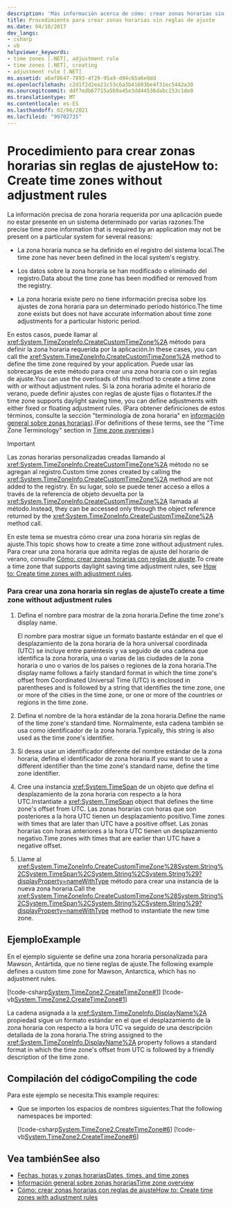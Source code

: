 ```yaml
---
description: 'Más información acerca de cómo: crear zonas horarias sin reglas de ajuste'
title: Procedimiento para crear zonas horarias sin reglas de ajuste
ms.date: 04/10/2017
dev_langs:
- csharp
- vb
helpviewer_keywords:
- time zones [.NET], adjustment rule
- time zones [.NET], creating
- adjustment rule [.NET]
ms.assetid: a6af8647-7893-4f29-95a9-d94c65a6e8dd
ms.openlocfilehash: c2d1f2d2ea21c53c6a3b41603be4f31ec5442a30
ms.sourcegitcommit: ddf7edb67715a5b9a45e3dd44536dabc153c1de0
ms.translationtype: MT
ms.contentlocale: es-ES
ms.lasthandoff: 02/06/2021
ms.locfileid: "99702735"
---
```

# <a name="how-to-create-time-zones-without-adjustment-rules"></a><span data-ttu-id="5c465-103">Procedimiento para crear zonas horarias sin reglas de ajuste</span><span class="sxs-lookup"><span data-stu-id="5c465-103">How to: Create time zones without adjustment rules</span></span>

<span data-ttu-id="5c465-104">La información precisa de zona horaria requerida por una aplicación puede no estar presente en un sistema determinado por varias razones:</span><span class="sxs-lookup"><span data-stu-id="5c465-104">The precise time zone information that is required by an application may not be present on a particular system for several reasons:</span></span>

- <span data-ttu-id="5c465-105">La zona horaria nunca se ha definido en el registro del sistema local.</span><span class="sxs-lookup"><span data-stu-id="5c465-105">The time zone has never been defined in the local system's registry.</span></span>

- <span data-ttu-id="5c465-106">Los datos sobre la zona horaria se han modificado o eliminado del registro.</span><span class="sxs-lookup"><span data-stu-id="5c465-106">Data about the time zone has been modified or removed from the registry.</span></span>

- <span data-ttu-id="5c465-107">La zona horaria existe pero no tiene información precisa sobre los ajustes de zona horaria para un determinado período histórico.</span><span class="sxs-lookup"><span data-stu-id="5c465-107">The time zone exists but does not have accurate information about time zone adjustments for a particular historic period.</span></span>

<span data-ttu-id="5c465-108">En estos casos, puede llamar al <xref:System.TimeZoneInfo.CreateCustomTimeZone%2A> método para definir la zona horaria requerida por la aplicación.</span><span class="sxs-lookup"><span data-stu-id="5c465-108">In these cases, you can call the <xref:System.TimeZoneInfo.CreateCustomTimeZone%2A> method to define the time zone required by your application.</span></span> <span data-ttu-id="5c465-109">Puede usar las sobrecargas de este método para crear una zona horaria con o sin reglas de ajuste.</span><span class="sxs-lookup"><span data-stu-id="5c465-109">You can use the overloads of this method to create a time zone with or without adjustment rules.</span></span> <span data-ttu-id="5c465-110">Si la zona horaria admite el horario de verano, puede definir ajustes con reglas de ajuste fijas o flotantes.</span><span class="sxs-lookup"><span data-stu-id="5c465-110">If the time zone supports daylight saving time, you can define adjustments with either fixed or floating adjustment rules.</span></span> <span data-ttu-id="5c465-111">(Para obtener definiciones de estos términos, consulte la sección "terminología de zona horaria" en [información general sobre zonas horarias](time-zone-overview.md)).</span><span class="sxs-lookup"><span data-stu-id="5c465-111">(For definitions of these terms, see the "Time Zone Terminology" section in [Time zone overview](time-zone-overview.md).)</span></span>

> [!IMPORTANT]
> <span data-ttu-id="5c465-112">Las zonas horarias personalizadas creadas llamando al <xref:System.TimeZoneInfo.CreateCustomTimeZone%2A> método no se agregan al registro.</span><span class="sxs-lookup"><span data-stu-id="5c465-112">Custom time zones created by calling the <xref:System.TimeZoneInfo.CreateCustomTimeZone%2A> method are not added to the registry.</span></span> <span data-ttu-id="5c465-113">En su lugar, solo se puede tener acceso a ellos a través de la referencia de objeto devuelta por la <xref:System.TimeZoneInfo.CreateCustomTimeZone%2A> llamada al método.</span><span class="sxs-lookup"><span data-stu-id="5c465-113">Instead, they can be accessed only through the object reference returned by the <xref:System.TimeZoneInfo.CreateCustomTimeZone%2A> method call.</span></span>

<span data-ttu-id="5c465-114">En este tema se muestra cómo crear una zona horaria sin reglas de ajuste.</span><span class="sxs-lookup"><span data-stu-id="5c465-114">This topic shows how to create a time zone without adjustment rules.</span></span> <span data-ttu-id="5c465-115">Para crear una zona horaria que admita reglas de ajuste del horario de verano, consulte [Cómo: crear zonas horarias con reglas de ajuste](create-time-zones-with-adjustment-rules.md).</span><span class="sxs-lookup"><span data-stu-id="5c465-115">To create a time zone that supports daylight saving time adjustment rules, see [How to: Create time zones with adjustment rules](create-time-zones-with-adjustment-rules.md).</span></span>

### <a name="to-create-a-time-zone-without-adjustment-rules"></a><span data-ttu-id="5c465-116">Para crear una zona horaria sin reglas de ajuste</span><span class="sxs-lookup"><span data-stu-id="5c465-116">To create a time zone without adjustment rules</span></span>

1. <span data-ttu-id="5c465-117">Defina el nombre para mostrar de la zona horaria.</span><span class="sxs-lookup"><span data-stu-id="5c465-117">Define the time zone's display name.</span></span>

   <span data-ttu-id="5c465-118">El nombre para mostrar sigue un formato bastante estándar en el que el desplazamiento de la zona horaria de la hora universal coordinada (UTC) se incluye entre paréntesis y va seguido de una cadena que identifica la zona horaria, una o varias de las ciudades de la zona horaria o uno o varios de los países o regiones de la zona horaria.</span><span class="sxs-lookup"><span data-stu-id="5c465-118">The display name follows a fairly standard format in which the time zone's offset from Coordinated Universal Time (UTC) is enclosed in parentheses and is followed by a string that identifies the time zone, one or more of the cities in the time zone, or one or more of the countries or regions in the time zone.</span></span>

2. <span data-ttu-id="5c465-119">Defina el nombre de la hora estándar de la zona horaria.</span><span class="sxs-lookup"><span data-stu-id="5c465-119">Define the name of the time zone's standard time.</span></span> <span data-ttu-id="5c465-120">Normalmente, esta cadena también se usa como identificador de la zona horaria.</span><span class="sxs-lookup"><span data-stu-id="5c465-120">Typically, this string is also used as the time zone's identifier.</span></span>

3. <span data-ttu-id="5c465-121">Si desea usar un identificador diferente del nombre estándar de la zona horaria, defina el identificador de zona horaria.</span><span class="sxs-lookup"><span data-stu-id="5c465-121">If you want to use a different identifier than the time zone's standard name, define the time zone identifier.</span></span>

4. <span data-ttu-id="5c465-122">Cree una instancia <xref:System.TimeSpan> de un objeto que defina el desplazamiento de la zona horaria con respecto a la hora UTC.</span><span class="sxs-lookup"><span data-stu-id="5c465-122">Instantiate a <xref:System.TimeSpan> object that defines the time zone's offset from UTC.</span></span> <span data-ttu-id="5c465-123">Las zonas horarias con horas que son posteriores a la hora UTC tienen un desplazamiento positivo.</span><span class="sxs-lookup"><span data-stu-id="5c465-123">Time zones with times that are later than UTC have a positive offset.</span></span> <span data-ttu-id="5c465-124">Las zonas horarias con horas anteriores a la hora UTC tienen un desplazamiento negativo.</span><span class="sxs-lookup"><span data-stu-id="5c465-124">Time zones with times that are earlier than UTC have a negative offset.</span></span>

5. <span data-ttu-id="5c465-125">Llame al <xref:System.TimeZoneInfo.CreateCustomTimeZone%28System.String%2CSystem.TimeSpan%2CSystem.String%2CSystem.String%29?displayProperty=nameWithType> método para crear una instancia de la nueva zona horaria.</span><span class="sxs-lookup"><span data-stu-id="5c465-125">Call the <xref:System.TimeZoneInfo.CreateCustomTimeZone%28System.String%2CSystem.TimeSpan%2CSystem.String%2CSystem.String%29?displayProperty=nameWithType> method to instantiate the new time zone.</span></span>

## <a name="example"></a><span data-ttu-id="5c465-126">Ejemplo</span><span class="sxs-lookup"><span data-stu-id="5c465-126">Example</span></span>

<span data-ttu-id="5c465-127">En el ejemplo siguiente se define una zona horaria personalizada para Mawson, Antártida, que no tiene reglas de ajuste.</span><span class="sxs-lookup"><span data-stu-id="5c465-127">The following example defines a custom time zone for Mawson, Antarctica, which has no adjustment rules.</span></span>

[!code-csharp[System.TimeZone2.CreateTimeZone#1](../../../samples/snippets/csharp/VS_Snippets_CLR_System/system.TimeZone2.CreateTimeZone/cs/System.TimeZone2.CreateTimeZone.cs#1)]
[!code-vb[System.TimeZone2.CreateTimeZone#1](../../../samples/snippets/visualbasic/VS_Snippets_CLR_System/system.TimeZone2.CreateTimeZone/vb/System.TimeZone2.CreateTimeZone.vb#1)]

<span data-ttu-id="5c465-128">La cadena asignada a la <xref:System.TimeZoneInfo.DisplayName%2A> propiedad sigue un formato estándar en el que el desplazamiento de la zona horaria con respecto a la hora UTC va seguido de una descripción detallada de la zona horaria.</span><span class="sxs-lookup"><span data-stu-id="5c465-128">The string assigned to the <xref:System.TimeZoneInfo.DisplayName%2A> property follows a standard format in which the time zone's offset from UTC is followed by a friendly description of the time zone.</span></span>

## <a name="compiling-the-code"></a><span data-ttu-id="5c465-129">Compilación del código</span><span class="sxs-lookup"><span data-stu-id="5c465-129">Compiling the code</span></span>

<span data-ttu-id="5c465-130">Para este ejemplo se necesita:</span><span class="sxs-lookup"><span data-stu-id="5c465-130">This example requires:</span></span>

- <span data-ttu-id="5c465-131">Que se importen los espacios de nombres siguientes:</span><span class="sxs-lookup"><span data-stu-id="5c465-131">That the following namespaces be imported:</span></span>

  [!code-csharp[System.TimeZone2.CreateTimeZone#6](../../../samples/snippets/csharp/VS_Snippets_CLR_System/system.TimeZone2.CreateTimeZone/cs/System.TimeZone2.CreateTimeZone.cs#6)]
  [!code-vb[System.TimeZone2.CreateTimeZone#6](../../../samples/snippets/visualbasic/VS_Snippets_CLR_System/system.TimeZone2.CreateTimeZone/vb/System.TimeZone2.CreateTimeZone.vb#6)]

## <a name="see-also"></a><span data-ttu-id="5c465-132">Vea también</span><span class="sxs-lookup"><span data-stu-id="5c465-132">See also</span></span>

- [<span data-ttu-id="5c465-133">Fechas, horas y zonas horarias</span><span class="sxs-lookup"><span data-stu-id="5c465-133">Dates, times, and time zones</span></span>](index.md)
- [<span data-ttu-id="5c465-134">Información general sobre zonas horarias</span><span class="sxs-lookup"><span data-stu-id="5c465-134">Time zone overview</span></span>](time-zone-overview.md)
- [<span data-ttu-id="5c465-135">Cómo: crear zonas horarias con reglas de ajuste</span><span class="sxs-lookup"><span data-stu-id="5c465-135">How to: Create time zones with adjustment rules</span></span>](create-time-zones-with-adjustment-rules.md)
